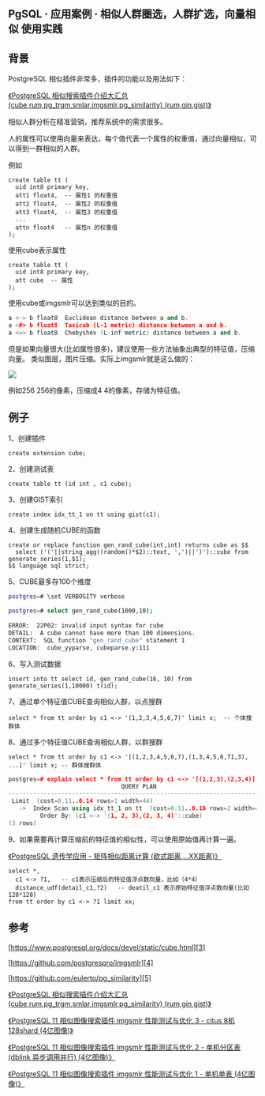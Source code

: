 ## PgSQL · 应用案例 · 相似人群圈选，人群扩选，向量相似 使用实践


    
## 背景

PostgreSQL 相似插件非常多，插件的功能以及用法如下：  


[《PostgreSQL 相似搜索插件介绍大汇总 (cube,rum,pg_trgm,smlar,imgsmlr,pg_similarity) (rum,gin,gist)》][1]  


相似人群分析在精准营销，推荐系统中的需求很多。  


人的属性可以使用向量来表达，每个值代表一个属性的权重值，通过向量相似，可以得到一群相似的人群。  


例如  

```LANG
create table tt (  
  uid int8 primary key,  
  att1 float4,  -- 属性1 的权重值   
  att2 float4,  -- 属性2 的权重值  
  att3 float4,  -- 属性3 的权重值  
  ...  
  attn float4   -- 属性n 的权重值  
);  

```


使用cube表示属性  

```LANG
create table tt (  
  uid int8 primary key,  
  att cube  -- 属性  
);  

```


使用cube或imgsmlr可以达到类似的目的。  

```cpp
a <-> b float8  Euclidean distance between a and b.  
a <#> b float8  Taxicab (L-1 metric) distance between a and b.  
a <=> b float8  Chebyshev (L-inf metric) distance between a and b.  

```


但是如果向量很大(比如属性很多)，建议使用一些方法抽象出典型的特征值，压缩向量。  类似图层，图片压缩。实际上imgsmlr就是这么做的：  


![][0]  


例如256 256的像素，压缩成4 4的像素，存储为特征值。  

## 例子


1、创建插件  

```LANG
create extension cube;  

```


2、创建测试表  

```LANG
create table tt (id int , c1 cube);  

```


3、创建GIST索引  

```LANG
create index idx_tt_1 on tt using gist(c1);  

```


4、创建生成随机CUBE的函数  

```LANG
create or replace function gen_rand_cube(int,int) returns cube as $$  
  select ('('||string_agg((random()*$2)::text, ',')||')')::cube from generate_series(1,$1);  
$$ language sql strict;  

```


5、CUBE最多存100个维度  

```bash
postgres=# \set VERBOSITY verbose  
  
postgres=# select gen_rand_cube(1000,10);  
  
ERROR:  22P02: invalid input syntax for cube  
DETAIL:  A cube cannot have more than 100 dimensions.  
CONTEXT:  SQL function "gen_rand_cube" statement 1  
LOCATION:  cube_yyparse, cubeparse.y:111  

```


6、写入测试数据  

```LANG
insert into tt select id, gen_rand_cube(16, 10) from generate_series(1,10000) t(id);  

```


7、通过单个特征值CUBE查询相似人群，以点搜群  

```LANG
select * from tt order by c1 <-> '(1,2,3,4,5,6,7)' limit x;  -- 个体搜群体  

```


8、通过多个特征值CUBE查询相似人群，以群搜群  

```LANG
select * from tt order by c1 <-> '[(1,2,3,4,5,6,7),(1,3,4,5,6,71,3), ...]' limit x; -- 群体搜群体  

```

```cpp
postgres=# explain select * from tt order by c1 <-> '[(1,2,3),(2,3,4)]' limit 1;  
                                QUERY PLAN                                  
--------------------------------------------------------------------------  
 Limit  (cost=0.11..0.14 rows=1 width=44)  
   ->  Index Scan using idx_tt_1 on tt  (cost=0.11..0.16 rows=2 width=44)  
         Order By: (c1 <-> '(1, 2, 3),(2, 3, 4)'::cube)  
(3 rows)  

```


9、如果需要再计算压缩前的特征值的相似性，可以使用原始值再计算一遍。  


[《PostgreSQL 遗传学应用 - 矩阵相似距离计算 (欧式距离,…XX距离)》][2]  

```LANG
select *,   
  c1 <-> ?1,   -- c1表示压缩后的特征值浮点数向量，比如（4*4）  
  distance_udf(detail_c1,?2)   -- deatil_c1 表示原始特征值浮点数向量(比如128*128)    
from tt order by c1 <-> ?1 limit xx;  

```

## 参考

[https://www.postgresql.org/docs/devel/static/cube.html][3]  


[https://github.com/postgrespro/imgsmlr][4]  


[https://github.com/eulerto/pg_similarity][5]  


[《PostgreSQL 相似搜索插件介绍大汇总 (cube,rum,pg_trgm,smlar,imgsmlr,pg_similarity) (rum,gin,gist)》][1]  


[《PostgreSQL 11 相似图像搜索插件 imgsmlr 性能测试与优化 3 - citus 8机128shard (4亿图像)》][7]  


[《PostgreSQL 11 相似图像搜索插件 imgsmlr 性能测试与优化 2 - 单机分区表 (dblink 异步调用并行) (4亿图像)》][8]  


[《PostgreSQL 11 相似图像搜索插件 imgsmlr 性能测试与优化 1 - 单机单表 (4亿图像)》][9]  


[1]: https://github.com/digoal/blog/blob/master/201809/20180904_01.md
[2]: https://github.com/digoal/blog/blob/master/201712/20171227_01.md
[3]: /home/zj118228/monthly_kernel_/MySQLMonthly/pic/201810
[4]: https://github.com/postgrespro/imgsmlr
[5]: https://github.com/eulerto/pg_similarity
[6]: https://github.com/digoal/blog/blob/master/201809/20180904_01.md
[7]: https://github.com/digoal/blog/blob/master/201809/20180904_04.md
[8]: https://github.com/digoal/blog/blob/master/201809/20180904_03.md
[9]: https://github.com/digoal/blog/blob/master/201809/20180904_02.md
[0]: http://mysql.taobao.org/monthly/pic/201810/20181011_01_pic_001.jpg
